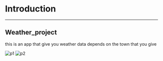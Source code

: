 

<h1>Introduction</h1>
<hr>
<h2>Weather_project</h2>
<p>this is an app that give you weather data depends on the town that you give</p>

![p1](https://github.com/user-attachments/assets/a4898a40-34d5-48fd-9b92-e40b42523a84)
![p2](https://github.com/user-attachments/assets/5fc2a247-ac13-4fd7-8f35-aad32753fffe)

